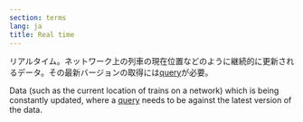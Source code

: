 ```yaml
---
section: terms
lang: ja
title: Real time
---
```


リアルタイム。ネットワーク上の列車の現在位置などのように継続的に更新されるデータ。その最新バージョンの取得には[query](/glossary/ja/terms/query/)が必要。

Data (such as the current location of trains on a network) which is being constantly updated, where a [query](/glossary/en/terms/query/) needs to be against the latest version of the data. 
